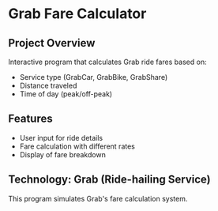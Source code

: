 # Grab Fare Calculator

## Project Overview
Interactive program that calculates Grab ride fares based on:
- Service type (GrabCar, GrabBike, GrabShare)
- Distance traveled
- Time of day (peak/off-peak)

## Features
- User input for ride details
- Fare calculation with different rates
- Display of fare breakdown

## Technology: Grab (Ride-hailing Service)
This program simulates Grab's fare calculation system.